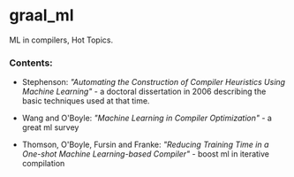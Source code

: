 # graal_ml
ML in compilers, Hot Topics.

### Contents:

* Stephenson: *"Automating the Construction of Compiler Heuristics Using Machine Learning"* - a doctoral dissertation in 2006 describing the basic techniques used at that time.

* Wang and O'Boyle: *"Machine Learning in Compiler Optimization"* - a great ml survey

* Thomson, O'Boyle, Fursin and Franke: *"Reducing Training Time in a One-shot Machine Learning-based Compiler"* - boost ml in iterative compilation